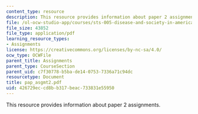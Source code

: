 ```yaml
---
content_type: resource
description: This resource provides information about paper 2 assignments.
file: /ol-ocw-studio-app/courses/sts-005-disease-and-society-in-america-fall-2005/426729eccd8bb317beac733831e55950_pap_asgmt2.pdf
file_size: 43852
file_type: application/pdf
learning_resource_types:
- Assignments
license: https://creativecommons.org/licenses/by-nc-sa/4.0/
ocw_type: OCWFile
parent_title: Assignments
parent_type: CourseSection
parent_uid: c7f30778-b5ba-de14-0753-7336a71c94dc
resourcetype: Document
title: pap_asgmt2.pdf
uid: 426729ec-cd8b-b317-beac-733831e55950
---
```

This resource provides information about paper 2 assignments.